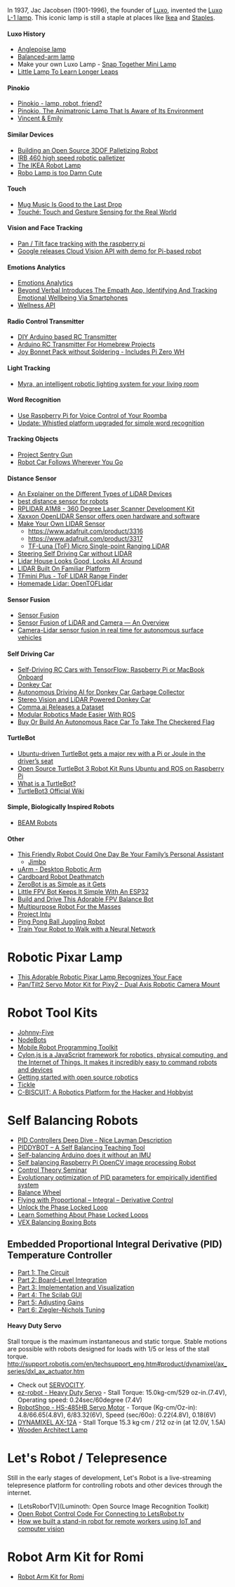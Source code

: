 In 1937, Jac Jacobsen (1901-1996), the founder of [Luxo][02], invented the [Luxo L-1 lamp][01].
This iconic lamp is still a staple at places like [Ikea][03] and [Staples][04].

#### Luxo History
* [Anglepoise lamp](http://en.wikipedia.org/wiki/Anglepoise_lamp)
* [Balanced-arm lamp](http://en.wikipedia.org/wiki/Balanced-arm_lamp)
* Make your own Luxo Lamp - [Snap Together Mini Lamp](https://www.thingiverse.com/thing:27062)
* [Little Lamp To Learn Longer Leaps](https://hackaday.com/2019/05/25/little-lamp-to-learn-longer-leaps/)

#### Pinokio
* [Pinokio - lamp, robot, friend?](http://www.behance.net/gallery/Pinokio/5914541)
* [Pinokio, The Animatronic Lamp That Is Aware of Its Environment](http://www.creativeapplications.net/processing/pinokio-the-animatronic-lamp-that-is-aware-of-its-environment/)
* [Vincent & Emily](http://newgrids.fr/2013/05/13/vincent-emily/)

#### Similar Devices
* [Building an Open Source 3DOF Palletizing Robot](http://www.marginallyclever.com/blog/2014/03/building-an-open-source-3dof-palletizing-robot/)
* [IRB 460 high speed robotic palletizer](http://www.abb.ca/product/seitp327/ff492162d8dbaf44c1257861005de2fe.aspx)
* [The IKEA Robot Lamp](http://www.instructables.com/id/The-IKEA-Robot-Lamp-Adding-the-servos/?ALLSTEPS)
* [Robo Lamp is too Damn Cute](http://hackaday.com/2015/05/12/robo-lamp-is-too-damn-cute/)

#### Touch
* [Mug Music Is Good to the Last Drop](http://hackaday.com/2014/03/19/mug-music-is-good-to-the-last-drop/#more-117602)
* [Touché: Touch and Gesture Sensing for the Real World](http://www.disneyresearch.com/project/touche-touch-and-gesture-sensing-for-the-real-world/)

#### Vision and Face Tracking
* [Pan / Tilt face tracking with the raspberry pi](http://www.instructables.com/id/Pan-Tilt-face-tracking-with-the-raspberry-pi/?ALLSTEPS)
* [Google releases Cloud Vision API with demo for Pi-based robot](http://hackerboards.com/google-releases-cloud-vision-api-with-demo-for-pi-based-robot/)

#### Emotions Analytics
* [Emotions Analytics](http://en.wikipedia.org/wiki/Emotions_Analytics)
* [Beyond Verbal Introduces The Empath App, Identifying And Tracking Emotional Wellbeing Via Smartphones](http://www.cbs8.com/story/27768964/beyond-verbal-introduces-the-empath-app-identifying-and-tracking-emotional-wellbeing-via-smartphones)
* [Wellness API](http://www.beyondverbal.com/choose-solution/wellness/what-is-it/)

#### Radio Control Transmitter
* [DIY Arduino based RC Transmitter](https://www.youtube.com/watch?v=-BDCmwNssiw&app=desktop)
* [Arduino RC Transmitter For Homebrew Projects](https://hackaday.com/2019/01/15/arduino-rc-transmitter-for-homebrew-projects/)
* [Joy Bonnet Pack without Soldering - Includes Pi Zero WH](https://www.adafruit.com/product/4085)

#### Light Tracking
* [Myra, an intelligent robotic lighting system for your living room](http://kawalabo.blogspot.jp/2014/01/myra-intelligent-robotic-lighting.html)

#### Word Recognition
* [Use Raspberry Pi for Voice Control of Your Roomba](http://makezine.com/projects/use-raspberry-pi-for-voice-control/)
* [Update: Whistled platform upgraded for simple word recognition](http://hackaday.com/2013/08/22/update-whistled-platform-upgraded-for-simple-word-recognition/)

#### Tracking Objects
* [Project Sentry Gun](http://psg.rudolphlabs.com/)
* [Robot Car Follows Wherever You Go](http://hackaday.com/2017/07/20/robot-car-follows-wherever-you-go/)

#### Distance Sensor
* [An Explainer on the Different Types of LiDAR Devices](https://www.crowdsupply.com/onion/tau-lidar-camera/updates/an-explainer-on-the-different-types-of-lidar-devices)
* [best distance sensor for robots](http://www.teraranger.com/products/teraranger-one/)
* [RPLIDAR A1M8 - 360 Degree Laser Scanner Development Kit](https://www.dfrobot.com/product-1125.html)
* [Xaxxon OpenLIDAR Sensor offers open hardware and software](https://www.geeky-gadgets.com/xaxxon-openlidar-sensor-16-10-2019/)
* [Make Your Own LIDAR Sensor](https://dzone.com/articles/make-your-own-lidar-sensor)
    * https://www.adafruit.com/product/3316
    * https://www.adafruit.com/product/3317
    * [TF-Luna (ToF) Micro Single-point Ranging LiDAR](https://www.dfrobot.com/product-1995.html?tracking=5e72005d37725)
* [Steering Self Driving Car without LIDAR](https://medium.com/towards-data-science/steering-self-driving-car-without-lidar-a6b0a4d2e2f1)
* [Lidar House Looks Good, Looks All Around](https://hackaday.com/2020/12/20/lidar-house-looks-good-looks-all-around/)
* [LIDAR Built On Familiar Platform](https://hackaday.com/2020/04/11/lidar-built-on-familiar-platform/)
* [TFmini Plus - ToF LIDAR Range Finder](https://www.seeedstudio.com/TFmini-Plus-LIDAR-Range-Finder-based-on-ToF-p-3222.html)
* [Homemade Lidar: OpenTOFLidar](https://hackaday.com/2020/03/24/lidar-system-isnt-just-a-rangefinder-anymore/)

#### Sensor Fusion
* [Sensor Fusion](https://towardsdatascience.com/sensor-fusion-90135614fde6)
* [Sensor Fusion of LiDAR and Camera — An Overview](https://medium.com/@navin.rahim/sensor-fusion-of-lidar-and-camera-an-overview-697eb41223a3)
* [Camera-Lidar sensor fusion in real time for autonomous surface vehicles](http://folk.ntnu.no/edmundfo/msc2019-2020/norbye-lidar-camera-reduced.pdf)

#### Self Driving Car
* [Self-Driving RC Cars with TensorFlow; Raspberry Pi or MacBook Onboard](http://hackaday.com/2017/06/06/self-driving-rc-cars-with-tensorflow-raspberry-pi-or-macbook-onboard/#more-260888)
* [Donkey Car](http://www.donkeycar.com/)
* [Autonomous Driving AI for Donkey Car Garbage Collector](https://www.hackster.io/dhq/autonomous-driving-ai-for-donkey-car-garbage-collector-846c11)
* [Stereo Vision and LiDAR Powered Donkey Car](https://www.hackster.io/bluetiger9/stereo-vision-and-lidar-powered-donkey-car-575769)
* [Comma.ai Releases a Dataset](https://medium.com/self-driving-cars/comma-ai-releases-a-dataset-10ede8bec74b)
* [Modular Robotics Made Easier With ROS](https://hackaday.com/2018/05/31/modular-robotics-made-easier-with-ros/)
* [Buy Or Build An Autonomous Race Car To Take The Checkered Flag](https://hackaday.com/2018/11/30/buy-or-build-an-autonomous-race-car-to-take-the-checkered-flag/)

#### TurtleBot
* [Ubuntu-driven TurtleBot gets a major rev with a Pi or Joule in the driver’s seat](http://linuxgizmos.com/ubuntu-driven-turtlebot-gets-a-major-rev-with-a-pi-or-joule-in-the-drivers-seat/)
* [Open Source TurtleBot 3 Robot Kit Runs Ubuntu and ROS on Raspberry Pi](https://www.linux.com/news/event/open-source-summit-na/2017/6/open-source-turtlebot-3-robot-kit-runs-ubuntu-and-ros-raspberry-pi)
* [What is a TurtleBot?](http://www.turtlebot.com/)
* [TurtleBot3 Official Wiki](http://turtlebot3.robotis.com/en/latest/)

#### Simple, Biologically Inspired Robots
* [BEAM Robots](http://www.smfr.org/robots/)

#### Other
* [This Friendly Robot Could One Day Be Your Family’s Personal Assistant](http://www.wired.com/2014/07/jibo-family-robot/)
    * [Jimbo](http://www.myjibo.com/)
* [uArm - Desktop Robotic Arm](https://www.sparkfun.com/products/13663?utm_source=SparkFun+Customer+Newsletter&utm_campaign=2ca58c52dd-July_17thNewsletter&utm_medium=email&utm_term=0_fa5287abaf-2ca58c52dd-7212537)
* [Cardboard Robot Deathmatch](http://hackaday.com/2015/09/29/cardboard-robot-deathmatch/#more-171371)
* [ZeroBot is as Simple as it Gets](http://hackaday.com/2017/05/31/zerobot-is-as-simple-as-it-gets/)
* [Little FPV Bot Keeps It Simple With An ESP32](https://hackaday.com/2019/02/11/little-fpv-bot-keeps-it-simple-with-an-esp32/)
* [Build and Drive This Adorable FPV Balance Bot](http://makezine.com/projects/self-balancing-eddie-robot/?utm_source=MakeNewsletter+20170110&utm_medium=email&utm_content=image&utm_campaign=newsletter)
* [Multipurpose Robot For the Masses](http://hackaday.com/2016/06/08/multipurpose-robot-for-the-masses/)
* [Project Intu](https://github.com/watson-intu)
* [Ping Pong Ball Juggling Robot](http://www.robotshop.com/letsmakerobots/ping-pong-ball-juggling-robot)
* [Train Your Robot to Walk with a Neural Network](https://hackaday.com/2016/12/11/train-your-robot-to-walk-with-a-neural-network/)

# Robotic Pixar Lamp
* [This Adorable Robotic Pixar Lamp Recognizes Your Face](https://www.dfrobot.com/blog-384.html)
* [Pan/Tilt2 Servo Motor Kit for Pixy2 - Dual Axis Robotic Camera Mount](https://www.seeedstudio.com/Pan-Tilt2-Servo-Motor-Kit-for-Pixy2-Dual-Axis-Robotic-Camera-Mount-p-3161.html)

# Robot Tool Kits
* [Johnny-Five](http://johnny-five.io/)
* [NodeBots](http://nodebots.io/)
* [Mobile Robot Programming Toolkit](http://www.mrpt.org/)
* [Cylon.js is a JavaScript framework for robotics, physical computing, and the Internet of Things. It makes it incredibly easy to command robots and devices](https://cylonjs.com/)
* [Getting started with open source robotics](https://opensource.com/life/16/4/open-source-robotics-projects?sc_cid=70160000000q67zAAA)
* [Tickle](https://tickleapp.com/)
* [C-BISCUIT: A Robotics Platform for the Hacker and Hobbyist](https://www.allaboutcircuits.com/projects/c-biscuit-monitor-your-robots-health/)

# Self Balancing Robots
* [PID Controllers Deep Dive - Nice Layman Description](http://hackaday.com/2014/07/07/droning-on-pid-controllers-and-bullet-connectors/)
* [PIDDYBOT – A Self Balancing Teaching Tool](http://hackaday.com/2014/01/17/piddybot-a-self-balancing-teaching-tool/#more-112629)
* [Self-balancing Arduino does it without an IMU](http://hackaday.com/2013/09/26/self-balancing-arduino-does-it-without-an-imu/)
* [Self balancing Raspberry Pi OpenCV image processing Robot](http://roboticssamy.blogspot.pt/)
* [Control Theory Seminar](http://focus.ti.com/docs/training/catalog/events/event.jhtml?sku=OLT214002&sp_rid_pod4=NzQ0MDMwMzkzNTMS1&sp_mid_pod4=45597282)
* [Evolutionary optimization of PID parameters for empirically identified system](http://wemakethings.net/2013/12/01/pid_genetics/)
* [Balance Wheel](http://hackaday.io/project/4267-balance-wheel)
* [Flying with Proportional – Integral – Derivative Control](http://hackaday.com/2016/05/18/flying-with-proportional-integral-derivative-control/)
* [Unlock the Phase Locked Loop](http://hackaday.com/2016/03/23/unlock-the-phase-locked-loop/)
* [Learn Something About Phase Locked Loops](https://hackaday.com/2018/06/20/learn-something-about-phase-locked-loops/)
* [VEX Balancing Boxing Bots](https://www.hexbug.com/vex/vex-robotics-boxing-bots-2-pack-by-hexbug.html)

## Embedded Proportional Integral Derivative (PID) Temperature Controller
* [Part 1: The Circuit](http://www.allaboutcircuits.com/projects/embedded-pid-temperature-control-part-1-the-circuit/)
* [Part 2: Board-Level Integration](http://www.allaboutcircuits.com/projects/embedded-pid-temperature-control-part-2-board-level-integration/)
* [Part 3: Implementation and Visualization](http://www.allaboutcircuits.com/projects/embedded-pid-temperature-control-part-3-implementation-and-visualization/)
* [Part 4: The Scilab GUI](http://www.allaboutcircuits.com/projects/embedded-pid-temperature-control-part-4-the-scilab-gui/)
* [Part 5: Adjusting Gains](http://www.allaboutcircuits.com/projects/embedded-pid-temperature-control-part-5-adjusting-gains/)
* [Part 6: Ziegler–Nichols Tuning](http://www.allaboutcircuits.com/projects/embedded-pid-temperature-control-part-6-zieglernichols-tuning/)

#### Heavy Duty Servo
Stall torque is the maximum instantaneous and static torque.
Stable motions are possible with robots designed for loads with 1/5 or less of the stall torque.
http://support.robotis.com/en/techsupport_eng.htm#product/dynamixel/ax_series/dxl_ax_actuator.htm

* Check out [SERVOCITY](http://www.servocity.com/).
* [ez-robot - Heavy Duty Servo](http://www.ez-robot.com/Shop/AccessoriesDetails.aspx?prevCat=1&productNumber=7) - Stall Torque: 15.0kg-cm/529 oz-in.(7.4V), Operating speed: 0.24sec/60degree (7.4V)
* [RobotShop - HS-485HB Servo Motor](http://www.robotshop.com/en/hitec-hs-485hb-servo-motor.html) - Torque (Kg-cm/Oz-in): 4.8/66.65(4.8V), 6/83.32(6V), Speed (sec/60o): 0.22(4.8V), 0.18(6V)
* [DYNAMIXEL AX-12A](http://www.trossenrobotics.com/dynamixel-ax-12-robot-actuator.aspx?feed=Froogle&gclid=CKTIrZrwsL0CFWuhOgodjxsA-w) - Stall Torque 15.3 kg·cm / 212 oz·in (at 12.0V, 1.5A)
* [Wooden Architect Lamp](http://www.instructables.com/id/Wooden-Architect-Lamp/?ALLSTEPS)

# Let's Robot / Telepresence
Still in the early stages of development,
Let's Robot is a live-streaming telepresence platform for controlling robots
and other devices through the internet.

* [LetsRoborTV](Luminoth: Open Source Image Recognition Toolkit)
* [Open Robot Control Code For Connecting to LetsRobot.tv](https://github.com/runmyrobot/runmyrobot)
* [How we built a stand-in robot for remote workers using IoT and computer vision](https://tryolabs.com/blog/hackathon-robot-remote-work-iot-computer-vision/)

#  Robot Arm Kit for Romi
* [Robot Arm Kit for Romi](https://www.pololu.com/product/3550)


[01]:http://glamox.com/ie/the-l-1-story
[02]:http://www.luxous.com/
[03]:http://www.ikea.com/us/en/catalog/products/20370383/#
[04]:http://www.staples.com/Tensor-Black-Swing-Arm-Incandescent-CFL-Clamp-Lamp/product_408203
[05]:
[06]:
[07]:
[08]:
[09]:
[10]:
